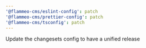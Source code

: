 ```yaml
---
'@flammeo-cms/eslint-config': patch
'@flammeo-cms/prettier-config': patch
'@flammeo-cms/tsconfig': patch
---
```


Update the changesets config to have a unified release
